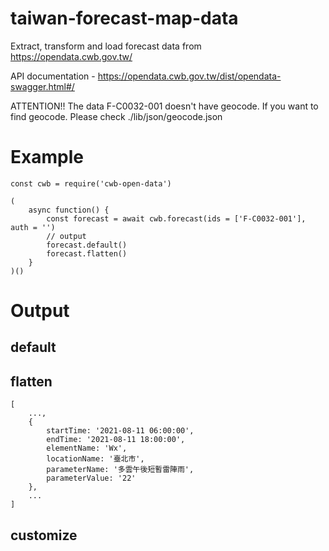 # taiwan-forecast-map-data

Extract, transform and load forecast data from https://opendata.cwb.gov.tw/

API documentation - https://opendata.cwb.gov.tw/dist/opendata-swagger.html#/

ATTENTION!! The data F-C0032-001 doesn't have geocode. If you want to find geocode. Please check ./lib/json/geocode.json

# Example

    const cwb = require('cwb-open-data')

    (
        async function() {
            const forecast = await cwb.forecast(ids = ['F-C0032-001'], auth = '')
            // output
            forecast.default()
            forecast.flatten()
        }
    )()

# Output

## default

## flatten

    [
        ...,
        {
            startTime: '2021-08-11 06:00:00',
            endTime: '2021-08-11 18:00:00',
            elementName: 'Wx',
            locationName: '臺北市',
            parameterName: '多雲午後短暫雷陣雨',
            parameterValue: '22'
        },
        ...
    ]

## customize
